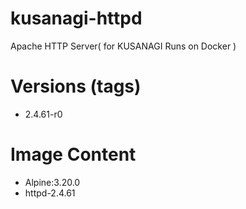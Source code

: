 # kusanagi-httpd

Apache HTTP Server( for KUSANAGI Runs on Docker )

# Versions (tags)

- 2.4.61-r0

# Image Content

- Alpine:3.20.0
- httpd-2.4.61

